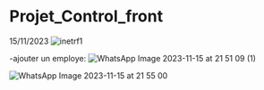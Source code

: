 # Projet_Control_front
 15/11/2023
![inetrf1](https://github.com/safae12-1/Projet_Control_front/assets/124156186/defc76f7-e8e8-4f30-b6c0-d5d4aea7f11d)

-ajouter un employe:
![WhatsApp Image 2023-11-15 at 21 51 09 (1)](https://github.com/safae12-1/Projet_Control_front/assets/124156186/9a26a871-d8d0-4abe-9cd0-834c4691f536)


![WhatsApp Image 2023-11-15 at 21 55 00](https://github.com/safae12-1/Projet_Control_front/assets/124156186/7a1d9e5c-7a24-4264-89f4-90424bb13de4)

